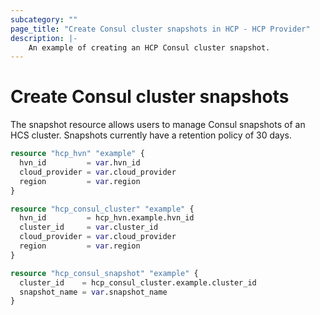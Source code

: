 ```yaml
---
subcategory: ""
page_title: "Create Consul cluster snapshots in HCP - HCP Provider"
description: |-
    An example of creating an HCP Consul cluster snapshot.
---
```


# Create Consul cluster snapshots

The snapshot resource allows users to manage Consul snapshots of an HCS cluster. Snapshots currently have a retention policy of 30 days.

```terraform
resource "hcp_hvn" "example" {
  hvn_id         = var.hvn_id
  cloud_provider = var.cloud_provider
  region         = var.region
}

resource "hcp_consul_cluster" "example" {
  hvn_id         = hcp_hvn.example.hvn_id
  cluster_id     = var.cluster_id
  cloud_provider = var.cloud_provider
  region         = var.region
}

resource "hcp_consul_snapshot" "example" {
  cluster_id    = hcp_consul_cluster.example.cluster_id
  snapshot_name = var.snapshot_name
}
```